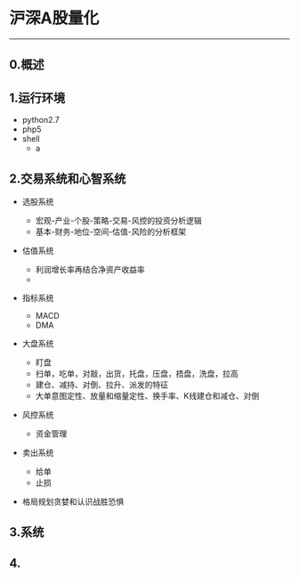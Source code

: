 # 沪深A股量化

---
## 0.概述


## 1.运行环境

* python2.7
* php5
* shell
    * a

## 2.交易系统和心智系统
* 选股系统
    * 宏观-产业-个股-策略-交易-风控的投资分析逻辑
    * 基本-财务-地位-空间-估值-风险的分析框架

* 估值系统
    * 利润增长率再结合净资产收益率
    * 

* 指标系统
    * MACD
    * DMA

* 大盘系统
    * 盯盘
    * 扫单，吃单，对敲，出货，托盘，压盘，捂盘，洗盘，拉高
    * 建仓、减持、对倒、拉升、派发的特征
    * 大单意图定性、放量和缩量定性、换手率、K线建仓和减仓、对倒

* 风控系统
    * 资金管理

* 卖出系统
    * 给单
    * 止损

* 格局规划贪婪和认识战胜恐惧

## 3.系统

## 4.

